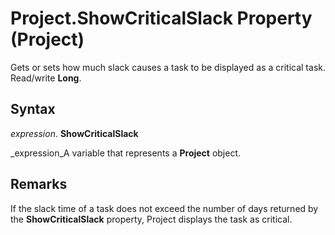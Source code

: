 
# Project.ShowCriticalSlack Property (Project)

Gets or sets how much slack causes a task to be displayed as a critical task. Read/write  **Long**.


## Syntax

 _expression_. **ShowCriticalSlack**

 _expression_A variable that represents a  **Project** object.


## Remarks

If the slack time of a task does not exceed the number of days returned by the  **ShowCriticalSlack** property, Project displays the task as critical.

